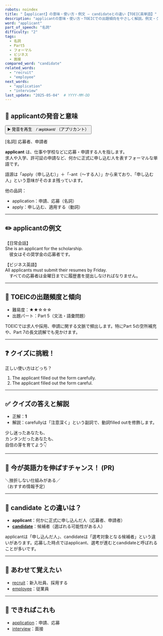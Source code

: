 ```yaml
---
robots: noindex
title: "【applicant】の意味・使い方・例文 ― candidateとの違い【TOEIC英単語】"
description: "applicantの意味・使い方・TOEICでの出題傾向をやさしく解説。例文・クイズ付きでcandidateとの違いもわかりやすく学べます。"
word: "applicant"
part_of_speech: "名詞"
difficulty: "2"
tags:
  - 名詞
  - Part5
  - フォーマル
  - ビジネス
  - 面接
compared_word: "candidate"
related_words:
  - "recruit"
  - "employee"
next_words:
  - "application"
  - "interview"
last_update: "2025-05-04"  # YYYY-MM-DD
---
```


## 🔰 applicantの発音と意味

<button class="play-audio" onclick="playTTS('applicant')">
  <span class="play-audio-main">
    ▶️ 発音を再生　/ˈæplɪkənt/
  </span>
  <span class="play-audio-sub">
    （アプリカント）
  </span>
</button>

[名詞] 応募者、申請者

**applicant** は、仕事や学校などに応募・申請する人を指します。  
求人や入学、許可証の申請など、何かに正式に申し込む人を表すフォーマルな単語です。

語源は「apply（申し込む）」＋「-ant（～する人）」から来ており、「申し込む人」という意味がそのまま残っています。

他の品詞：  
- application：申請、応募（名詞）
- apply：申し込む、適用する（動詞）

---

## ✏️ applicantの例文

【日常会話】  
She is an applicant for the scholarship.  
　彼女はその奨学金の応募者です。

【ビジネス英語】  
All applicants must submit their resumes by Friday.  
　すべての応募者は金曜日までに履歴書を提出しなければなりません。

---

## 🎯 TOEICの出題頻度と傾向

- 難易度：★★☆☆☆
- 出題パート：Part 5（文法・語彙問題）

TOEICでは求人や採用、申請に関する文脈で頻出します。特にPart 5の空所補充や、Part 7の長文読解でも見かけます。

---

## ❓ クイズに挑戦！

正しい使い方はどっち？

1. The applicant filled out the form carefully.  
2. The applicant filled out the form careful.

---

## ✅ クイズの答えと解説

- 正解：**1**
- 解説：carefullyは「注意深く」という副詞で、動詞filled outを修飾します。

少し迷ったあなたも、  
カンタンだったあなたも、  
自信の芽を育てよう👇️

---

## 🚀 今が英語力を伸ばすチャンス！ (PR)

<div class="info-center">
＼挫折しない仕組みがある／<br>  
（おすすめ情報予定）
</div>

---

## 🤔  candidate との違いは？

- **applicant**：何かに正式に申し込んだ人（応募者、申請者）
- **[candidate](/word/candidate/)**：候補者（選ばれる可能性がある人）

applicantは「申し込んだ人」、candidateは「選考対象となる候補者」という違いがあります。応募した時点ではapplicant、選考が進むとcandidateと呼ばれることが多いです。

---

## 🧩 あわせて覚えたい

- [recruit](/word/recruit/)：新入社員、採用する
- [employee](/word/employee/)：従業員

---

## 📖 できればこれも

- [application](/word/application/)：申請、応募
- [interview](/word/interview/)：面接

<!-- cvid: aid16_bid35 -->
